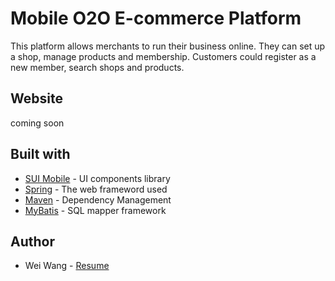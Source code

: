 # Mobile O2O E-commerce Platform
This platform allows merchants to run their business online. They can set up a shop, manage products and membership. Customers could register as a new member, search shops and products.

## Website
coming soon

## Built with
- [SUI Mobile](http://m.sui.taobao.org) - UI components library
- [Spring](https://spring.io) - The web frameword used
- [Maven](https://maven.apache.org) - Dependency Management
- [MyBatis](http://www.mybatis.org/mybatis-3/) - SQL mapper framework

## Author
- Wei Wang - [Resume](https://www.linkedin.com/in/weiwang0704/) 

